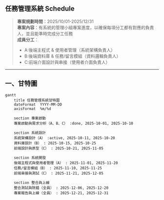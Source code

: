 ## 任務管理系統 Schedule  
> **專案規劃時間**：2025/10/01-2025/12/31  
> **專案內容**：有系統的管理小組專案進度，以確保每項分工都有對應的負責人，並且能準時完成分工任務  
> **成員分工**：  
> - A:後端主程式 & 使用者管理（系統架構負責人）  
> - B:後端資料庫 & 任務/留言模組（資料邏輯負責人）  
> - C:前端介面設計與串接（使用者介面負責人）  

---
## 一、甘特圖

```mermaid
gantt
    title 任務管理系統甘特圖
    dateFormat  YYYY-MM-DD
    axisFormat  %m/%d

    section 專案啟動
    專案啟動與需求分析（A、B、C） :done, 2025-10-01, 2025-10-10

    section 系統設計
    系統架構設計（A） :active, 2025-10-11, 2025-10-20
    資料庫設計（B） : 2025-10-15, 2025-10-25
    前端設計與原型（C） : 2025-10-21, 2025-11-05

    section 系統開發
    後端主程式與使用者管理（A） : 2025-11-01, 2025-11-20
    任務/留言模組（B） : 2025-11-10, 2025-11-25
    前端串接與測試（C） : 2025-11-21, 2025-12-05

    section 整合與上線
    整合測試與除錯（全員） : 2025-12-06, 2025-12-20
    專案報告與上線（全員） : 2025-12-21, 2025-12-31
